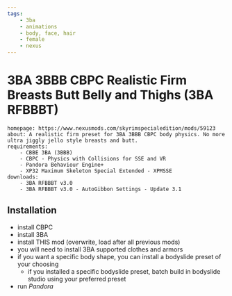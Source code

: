 ```yaml
---
tags:
    - 3ba
    - animations
    - body, face, hair
    - female
    - nexus
---
```


# 3BA 3BBB CBPC Realistic Firm Breasts Butt Belly and Thighs (3BA RFBBBT)

```project_info
homepage: https://www.nexusmods.com/skyrimspecialedition/mods/59123
about: A realistic firm preset for 3BA 3BBB CBPC body physics. No more ultra jiggly jello style breasts and butt.
requirements:
    - CBBE 3BA (3BBB)
    - CBPC - Physics with Collisions for SSE and VR
    - Pandora Behaviour Engine+
    - XP32 Maximum Skeleton Special Extended - XPMSSE
downloads:
    - 3BA RFBBBT v3.0
    - 3BA RFBBBT v3.0 - AutoGibbon Settings - Update 3.1
```

## Installation

* install CBPC
* install 3BA
* install THIS mod (overwrite, load after all previous mods)
* you will need to install 3BA supported clothes and armors
* if you want a specific body shape, you can install a bodyslide preset of your choosing
    * if you installed a specific bodyslide preset, batch build in bodyslide studio using
        your preferred preset
* run *Pandora*
